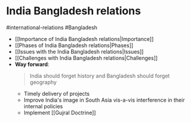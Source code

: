 # India Bangladesh relations
#international-relations #Bangladesh 
- [[Importance of India Bangladesh relations|Importance]]
- [[Phases of India Bangladesh relations|Phases]]
- [[Issues with the  India Bangladesh relations|Issues]]
- [[Challenges with India Bangladesh relations|Challenges]]
- **Way forward**: 
	> India should forget history and Bangladesh should forget geography
	> 
	- Timely delivery of projects
	- Improve India's image in South Asia vis-a-vis interference in their internal policies
	- Implement [[Gujral Doctrine]]